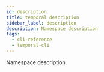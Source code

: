 ```yaml
---
id: description
title: temporal description
sidebar_label: description
description: Namespace description
tags:
  - cli-reference
  - temporal-cli
---
```


Namespace description.
